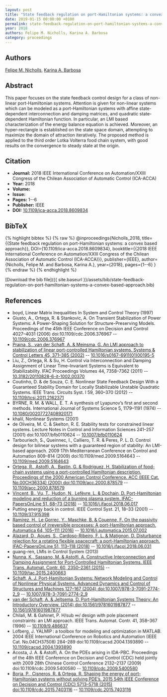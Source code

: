 ```yaml
---
layout: post
title: "State feedback regulation on port-Hamiltonian systems: a convex based approach"
date: 2019-01-15 00:00:00 +0100
permalink: state-feedback-regulation-on-port-hamiltonian-systems-a-convex-based-approach
year: 2018
authors: Felipe M. Nicholls, Karina A. Barbosa
category: proceedings
---
```

 
## Authors
[Felipe M. Nicholls](authors/felipe-m-nicholls), [Karina A. Barbosa](authors/karina-a-barbosa)
 
## Abstract
This paper focuses on the state feedback control design for a class of non-linear port-Hamiltonian systems. Attention is given for non-linear systems which can be modeled as a port-Hamiltonian systems with affine state-dependent interconnection and damping matrices, and quadratic state-dependent Hamiltonian function. In particular, an LMI based characterization of the energy balance equation is achieved. Moreover, an hyper-rectangle is established on the state space domain, attempting to maximize the domain of attraction iteratively. The proposed method is applied to the third order Lotka Volterra food chain system, with good results on the convergence to steady state at the origin.
 
## Citation
- **Journal:** 2018 IEEE International Conference on Automation/XXIII Congress of the Chilean Association of Automatic Control (ICA-ACCA)
- **Year:** 2018
- **Volume:** 
- **Issue:** 
- **Pages:** 1--6
- **Publisher:** IEEE
- **DOI:** [10.1109/ica-acca.2018.8609834](https://doi.org/10.1109/ica-acca.2018.8609834)
 
## BibTeX
{% highlight bibtex %}
{% raw %}
@inproceedings{Nicholls_2018,
  title={{State feedback regulation on port-Hamiltonian systems: a convex based approach}},
  DOI={10.1109/ica-acca.2018.8609834},
  booktitle={{2018 IEEE International Conference on Automation/XXIII Congress of the Chilean Association of Automatic Control (ICA-ACCA)}},
  publisher={IEEE},
  author={Nicholls, Felipe M. and Barbosa, Karina A.},
  year={2018},
  pages={1--6}
}
{% endraw %}
{% endhighlight %}
 
[Download the bib file]({{ site.baseurl }}/assets/bib/state-feedback-regulation-on-port-hamiltonian-systems-a-convex-based-approach.bib)
 
## References
- boyd, Linear Matrix Inequalities In System and Control Theory (1997)
- Giusto, A., Ortega, R. & Stankovic, A. On Transient Stabilization of Power Systems: A Power-Shaping Solution for Structure-Preserving Models. Proceedings of the 45th IEEE Conference on Decision and Control 4027–4031 (2006) doi:10.1109/cdc.2006.376967 -- [10.1109/cdc.2006.376967](https://doi.org/10.1109/cdc.2006.376967)
- [Prajna, S., van der Schaft, A. & Meinsma, G. An LMI approach to stabilization of linear port-controlled Hamiltonian systems. Systems &amp; Control Letters 45, 371–385 (2002)](an-lmi-approach-to-stabilization-of-linear-port-controlled-hamiltonian-systems) -- [10.1016/s0167-6911(01)00195-5](https://doi.org/10.1016/s0167-6911(01)00195-5)
- Liu, Z., Ortega, R. & Su, H. Control via Interconnection and Damping Assignment of Linear Time–Invariant Systems is Equivalent to Stabilizability. IFAC Proceedings Volumes 44, 7358–7362 (2011) -- [10.3182/20110828-6-it-1002.00370](https://doi.org/10.3182/20110828-6-it-1002.00370)
- Coutinho, D. & de Souza, C. E. Nonlinear State Feedback Design With a Guaranteed Stability Domain for Locally Stabilizable Unstable Quadratic Systems. IEEE Trans. Circuits Syst. I 59, 360–370 (2012) -- [10.1109/tcsi.2011.2162371](https://doi.org/10.1109/tcsi.2011.2162371)
- BYRNE, R. M. & WALL, E. T. A synthesis of Lyapunov’s first and second methods. International Journal of Systems Science 5, 1179–1191 (1974) -- [10.1080/00207727408920171](https://doi.org/10.1080/00207727408920171)
- khalil, Nonlinear Systems (2001)
- de Oliveira, M. C. & Skelton, R. E. Stability tests for constrained linear systems. Lecture Notes in Control and Information Sciences 241–257 (2001) doi:10.1007/bfb0110624 -- [10.1007/bfb0110624](https://doi.org/10.1007/bfb0110624)
- Tarbouriech, S., Queinnec, I., Calliero, T. R. & Peres, P. L. D. Control design for bilinear systems with a guaranteed region of stability: An LMI-based approach. 2009 17th Mediterranean Conference on Control and Automation 809–814 (2009) doi:10.1109/med.2009.5164643 -- [10.1109/med.2009.5164643](https://doi.org/10.1109/med.2009.5164643)
- [Ortega, R., Astolfi, A., Bastin, G. & Rodriguez, H. Stabilization of food-chain systems using a port-controlled Hamiltonian description. Proceedings of the 2000 American Control Conference. ACC (IEEE Cat. No.00CH36334) (2000) doi:10.1109/acc.2000.878579](stabilization-of-food-chain-systems-using-a-port-controlled-hamiltonian-description) -- [10.1109/acc.2000.878579](https://doi.org/10.1109/acc.2000.878579)
- [Vincent, B., Vu, T., Hudon, N., Lefèvre, L. & Dochain, D. Port-Hamiltonian modeling and reduction of a burning plasma system. IFAC-PapersOnLine 51, 68–73 (2018)](port-hamiltonian-modeling-and-reduction-of-a-burning-plasma-system) -- [10.1016/j.ifacol.2018.06.017](https://doi.org/10.1016/j.ifacol.2018.06.017)
- Putting energy back in control. IEEE Control Syst. 21, 18–33 (2001) -- [10.1109/37.915398](https://doi.org/10.1109/37.915398)
- [Ramírez, H., Le Gorrec, Y., Maschke, B. & Couenne, F. On the passivity based control of irreversible processes: A port-Hamiltonian approach. Automatica 64, 105–111 (2016)](on-the-passivity-based-control-of-irreversible-processes-a-port-hamiltonian-approach) -- [10.1016/j.automatica.2015.07.002](https://doi.org/10.1016/j.automatica.2015.07.002)
- [Alazard, D., Aoues, S., Cardoso-Ribeiro, F. L. & Matignon, D. Disturbance rejection for a rotating flexible spacecraft: a port-Hamiltonian approach. IFAC-PapersOnLine 51, 113–118 (2018)](disturbance-rejection-for-a-rotating-flexible-spacecraft-a-port-hamiltonian-approach) -- [10.1016/j.ifacol.2018.06.031](https://doi.org/10.1016/j.ifacol.2018.06.031)
- guang-ren, LMIs in Control System (2013)
- [Nunna, K., Sassano, M. & Astolfi, A. Constructive Interconnection and Damping Assignment for Port-Controlled Hamiltonian Systems. IEEE Trans. Automat. Contr. 60, 2350–2361 (2015)](constructive-interconnection-and-damping-assignment-for-port-controlled-hamiltonian-systems) -- [10.1109/tac.2015.2400663](https://doi.org/10.1109/tac.2015.2400663)
- [Schaft, A. J. Port-Hamiltonian Systems: Network Modeling and Control of Nonlinear Physical Systems. Advanced Dynamics and Control of Structures and Machines 127–167 (2004) doi:10.1007/978-3-7091-2774-2_9](port-hamiltonian-systems-network-modeling-and-control-of-nonlinear-physical-systems) -- [10.1007/978-3-7091-2774-2_9](https://doi.org/10.1007/978-3-7091-2774-2_9)
- [van der Schaft, A. & Jeltsema, D. Port-Hamiltonian Systems Theory: An Introductory Overview. (2014) doi:10.1561/9781601987877](port-hamiltonian-systems-theory-an-introductory-overview0) -- [10.1561/9781601987877](https://doi.org/10.1561/9781601987877)
- Chilali, M. & Gahinet, P. H/sub ∞/ design with pole placement constraints: an LMI approach. IEEE Trans. Automat. Contr. 41, 358–367 (1996) -- [10.1109/9.486637](https://doi.org/10.1109/9.486637)
- Lofberg, J. YALMIP : a toolbox for modeling and optimization in MATLAB. 2004 IEEE International Conference on Robotics and Automation (IEEE Cat. No.04CH37508) 284–289 doi:10.1109/cacsd.2004.1393890 -- [10.1109/cacsd.2004.1393890](https://doi.org/10.1109/cacsd.2004.1393890)
- Acosta, J. A. & Astolfi, A. On the PDEs arising in IDA-PBC. Proceedings of the 48h IEEE Conference on Decision and Control (CDC) held jointly with 2009 28th Chinese Control Conference 2132–2137 (2009) doi:10.1109/cdc.2009.5400580 -- [10.1109/cdc.2009.5400580](https://doi.org/10.1109/cdc.2009.5400580)
- [Borja, P., Cisneros, R. & Ortega, R. Shaping the energy of port-Hamiltonian systems without solving PDE’s. 2015 54th IEEE Conference on Decision and Control (CDC) 5713–5718 (2015) doi:10.1109/cdc.2015.7403116](shaping-the-energy-of-port-hamiltonian-systems-without-solving-pde-s) -- [10.1109/cdc.2015.7403116](https://doi.org/10.1109/cdc.2015.7403116)

